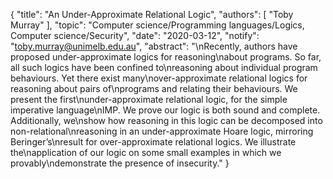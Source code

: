 {
    "title": "An Under-Approximate Relational Logic",
    "authors": [
        "Toby Murray"
    ],
    "topic": "Computer science/Programming languages/Logics, Computer science/Security",
    "date": "2020-03-12",
    "notify": "toby.murray@unimelb.edu.au",
    "abstract": "\nRecently, authors have proposed under-approximate logics for reasoning\nabout programs. So far, all such logics have been confined to\nreasoning about individual program behaviours. Yet there exist many\nover-approximate relational logics for reasoning about pairs of\nprograms and relating their behaviours. We present the first\nunder-approximate relational logic, for the simple imperative language\nIMP. We prove our logic is both sound and complete. Additionally, we\nshow how reasoning in this logic can be decomposed into non-relational\nreasoning in an under-approximate Hoare logic, mirroring Beringer’s\nresult for over-approximate relational logics. We illustrate the\napplication of our logic on some small examples in which we provably\ndemonstrate the presence of insecurity."
}